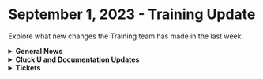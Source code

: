 # September 1, 2023 - Training Update

Explore what new changes the Training team has made in the last week.

<details>

<summary><strong>General News</strong></summary>

* [The AMA has been moved up an hour to accommodate our friends in the UK](https://calendly.com/cluck-u):thumbsup:
  * Mondays: Rewst 101 @ 12pm EST + Rewst 104 @ 1:15pm EST
  * Tuesdays: Rewst 102 @ 12pm EST + Rewst 105 @ 1:15pm EST
  * Wednesdays: Rewst 103 @ 12pm EST + Rewst 106 @ 1:15pm EST
  * Thursdays: ROC AMA @ 11am EST
* Join us in our new [Cluck-U Discord channel](https://discord.com/channels/936789089703845988/1121465945295167588) if you have any questions, comments, or concerns!

</details>

<details>

<summary><strong>Cluck U and Documentation Updates</strong></summary>

**Cluck University**

* Added a [feedback and credit form](../../../cluck-university/rewst-foundations/) to the Rewst Foundation Pages
* Added text summaries for all the [Getting Started pages](../../../cluck-university/getting-started/) for our partners who prefer reading over video
* Chow Time: Added Updated [Rewst 102](broken-reference) and [Rewst 103](broken-reference) videos made by our very own Legend - Eddie Chow
* Added [How to Scope an Automation](../../../cluck-university/getting-started/automation-strategy/how-to-scope-an-automation.md) video in the Getting Started Section
* Added a Workflow [Tips & Tricks video to Getting Started](../../../cluck-university/getting-started/rewst-overview/workflow-building-tips-and-tricks.md), focusing on documenting your workflows, using multi-select, and favoriting actions
* Added [page to highlight Resources](broken-reference) to Getting Started
* Updates and Fixes
  * Updated wording and formatting on the [Rewst Terminology page](../../../cluck-university/getting-started/rewst-terminology.md) in Getting Started

**Documentation**

* [Open Mic - August 25th Video and Page Added](../../roc-open-mics/2023-roc-open-mics/august-25th-2023-looks-like-brandwichs-back-on-the-menu.md)
* Added a [CSP/CPV Permission Checker Page](../../../prebuilt-automations/existing-crate-documentation/csp-cpv-permission-checker.md)
* Added a [DattoRMM Bring Your Own Database Page](../../../documentation/integrations/database/byod-for-dattormm.md)
* Added a [Integrating with Two CSPs Page](../../../documentation/integrations/general/multi-instance-integration/integrating-with-two-csps.md)
* Updates and Fixes
  * Updated [Intro to Triggers page](../../../documentation/triggers/intro-to-triggers.md)
  * Add instructions for unpacking a Crate on the [What is a Crate page](../../../prebuilt-automations/crates/)
  * Added IT Glue Access Information on the[ IT Glue Integration Setup Page](../../../documentation/integrations/documentation/itglue/it-glue-integration-setup.md)
  * Updated the wording on the [Database Setup Page](../../../documentation/integrations/database/database-integration-setup.md)
  * Updated Support note in [Custom Integrations Page](../../../documentation/integrations/other/custom-integrations/)
  * Fixed incorrect information on [Least Privilege Access Requirements for the ConnectWise Manage Integration Page](../../../documentation/integrations/psa/connectwise-manage/least-privilege-access-requirements-for-connectwise-manage-integration.md)
  * Added missing images to [Form Best Practices](../../../documentation/forms/form-best-practices.md) Page
  * Fixed Rewst Script Run Powershell file name for download on [Datto RMM Integration Setup Page](../../../documentation/integrations/rmm/datto-rmm/datto-rmm-integration-setup.md)

</details>

<details>

<summary><strong>Tickets</strong></summary>

With the ROC now using Halo for their ticketing system, this is when you should find a ticket created for you!

* [ ] A discussion with a ROC engineer that doesn't result in a fix on first discussion
* [ ] If you have a call to troubleshoot, create workflows or other ROC work
* [ ] For all onboarding or expansion work
* [ ] If a call results in a new workflow idea or request

If you'd like to manually create a ticket yourself, review the "Rewst Support" section at the bottom of this page.

</details>
